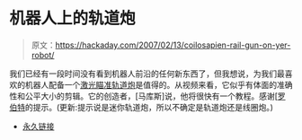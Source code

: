 # 机器人上的轨道炮

> 原文：<https://hackaday.com/2007/02/13/coilosapien-rail-gun-on-yer-robot/>

我们已经有一段时间没有看到机器人前沿的任何新东西了，但我想说，为我们最喜欢的机器人配备一个[激光瞄准轨道炮](http://www.evosapien.com/robosapien-hack/marcus/html/coilosapien.html)是值得的。从视频来看，它似乎有体面的准确性和公平大小的剪辑。它的创造者，[马库斯]说，他将很快有一个教程。感谢[[罗伯特](http://www.robotsrule.com/)的提示。(更新:提示说是迷你轨道炮，所以不确定是轨道炮还是线圈炮。)

*   [永久链接](http://www.evosapien.com/robosapien-hack/marcus/html/coilosapien.html)